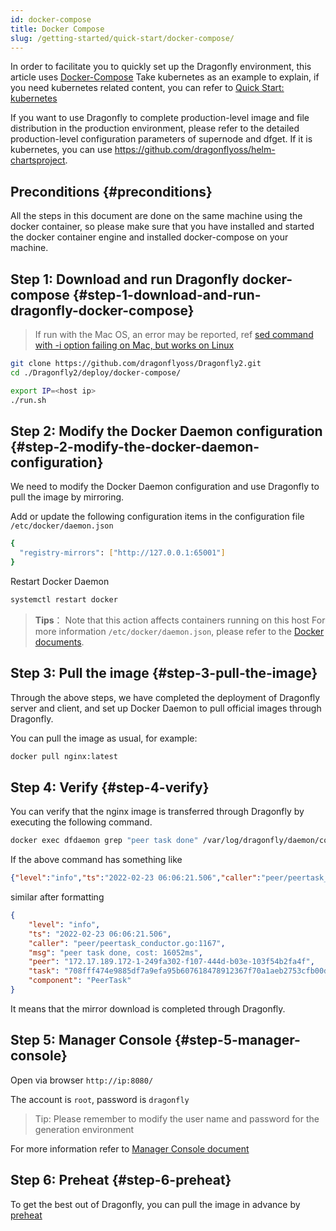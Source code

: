 ```yaml
---
id: docker-compose
title: Docker Compose
slug: /getting-started/quick-start/docker-compose/
---
```


In order to facilitate you to quickly set up the Dragonfly environment,
this article uses [Docker-Compose](https://docs.docker.com/compose/) Take kubernetes as an example to explain,
if you need kubernetes related content, you can refer to [Quick Start: kubernetes](../../setup/install/kubernetes.md)

If you want to use Dragonfly to complete production-level image and file distribution in the production environment,
please refer to the detailed production-level configuration parameters of supernode and dfget. If it is kubernetes,
you can use <https://github.com/dragonflyoss/helm-chartsproject>.

## Preconditions {#preconditions}

All the steps in this document are done on the same machine using the docker container,
so please make sure that you have installed and started
the docker container engine and installed docker-compose on your machine.

## Step 1: Download and run Dragonfly docker-compose {#step-1-download-and-run-dragonfly-docker-compose}

> If run with the Mac OS, an error may be reported,
> ref [sed command with -i option failing on Mac, but works on Linux](https://stackoverflow.com/a/41416710)

```bash
git clone https://github.com/dragonflyoss/Dragonfly2.git
cd ./Dragonfly2/deploy/docker-compose/

export IP=<host ip>
./run.sh
```

## Step 2: Modify the Docker Daemon configuration {#step-2-modify-the-docker-daemon-configuration}

We need to modify the Docker Daemon configuration and use Dragonfly to pull the image by mirroring.

Add or update the following configuration items in the configuration file `/etc/docker/daemon.json`

```bash
{
  "registry-mirrors": ["http://127.0.0.1:65001"]
}
```

Restart Docker Daemon

```bash
systemctl restart docker
```

> **Tips**：
> Note that this action affects containers running on this host
> For more information `/etc/docker/daemon.json`,
> please refer to the [Docker documents](https://docs.docker.com/registry/recipes/mirror/#configure-the-cache).

## Step 3: Pull the image {#step-3-pull-the-image}

Through the above steps, we have completed the deployment of Dragonfly server and client,
and set up Docker Daemon to pull official images through Dragonfly.

You can pull the image as usual, for example:

```bash
docker pull nginx:latest
```

## Step 4: Verify {#step-4-verify}

You can verify that the nginx image is transferred through Dragonfly by executing the following command.

```bash
docker exec dfdaemon grep "peer task done" /var/log/dragonfly/daemon/core.log
```

If the above command has something like

```json
{"level":"info","ts":"2022-02-23 06:06:21.506","caller":"peer/peertask_conductor.go:1167","msg":"peer task done, cost: 16052ms","peer":"172.17.189.172-1-249fa302-f107-444d-b03e-103f54b2fa4f","task":"708fff474e9885df7a9efa95b607618478912367f70a1aeb2753cfb00dfb28f7","component":"PeerTask"}
```

similar after formatting

```json
{
    "level": "info",
    "ts": "2022-02-23 06:06:21.506",
    "caller": "peer/peertask_conductor.go:1167",
    "msg": "peer task done, cost: 16052ms",
    "peer": "172.17.189.172-1-249fa302-f107-444d-b03e-103f54b2fa4f",
    "task": "708fff474e9885df7a9efa95b607618478912367f70a1aeb2753cfb00dfb28f7",
    "component": "PeerTask"
}
```

It means that the mirror download is completed through Dragonfly.

## Step 5: Manager Console {#step-5-manager-console}

Open via browser `http://ip:8080/`

The account is `root`, password is `dragonfly`

> Tip: Please remember to modify the user name and password for the generation environment

For more information refer to
[Manager Console document](https://github.com/dragonflyoss/Dragonfly2/blob/main/docs/zh-CN/design/manager.md)

## Step 6: Preheat {#step-6-preheat}

To get the best out of Dragonfly, you can pull the image in advance by [preheat](../../reference/preheat.md)
